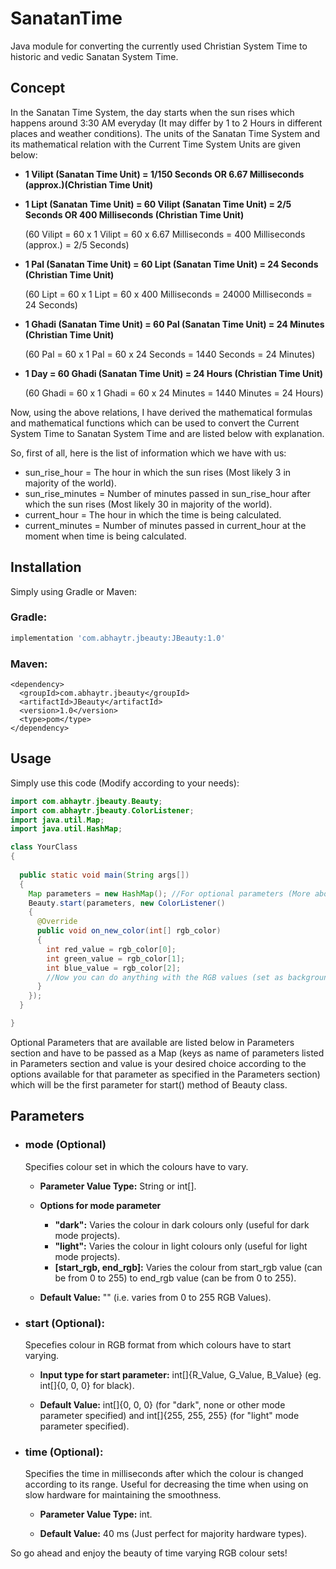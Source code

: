 # SanatanTime

Java module for converting the currently used Christian System Time to historic and vedic Sanatan System Time.

## Concept

In the Sanatan Time System, the day starts when the sun rises which happens around 3:30 AM everyday (It may differ by 1 to 2 Hours in different places and weather conditions). The units of the Sanatan Time System and its mathematical relation with the Current Time System Units are given below:

- **1 Vilipt (Sanatan Time Unit) = 1/150 Seconds OR 6.67 Milliseconds (approx.)(Christian Time Unit)**

- **1 Lipt (Sanatan Time Unit) = 60 Vilipt (Sanatan Time Unit) = 2/5 Seconds OR 400 Milliseconds (Christian Time Unit)**
    
    (60 Vilipt = 60 x 1 Vilipt = 60 x 6.67 Milliseconds = 400 Milliseconds (approx.) = 2/5 Seconds)

- **1 Pal (Sanatan Time Unit) = 60 Lipt (Sanatan Time Unit) = 24 Seconds (Christian Time Unit)**
    
    (60 Lipt = 60 x 1 Lipt = 60 x 400 Milliseconds = 24000 Milliseconds = 24 Seconds)

- **1 Ghadi (Sanatan Time Unit) = 60 Pal (Sanatan Time Unit) = 24 Minutes (Christian Time Unit)**
    
    (60 Pal = 60 x 1 Pal = 60 x 24 Seconds = 1440 Seconds = 24 Minutes)

- **1 Day = 60 Ghadi (Sanatan Time Unit) = 24 Hours (Christian Time Unit)**
    
    (60 Ghadi = 60 x 1 Ghadi = 60 x 24 Minutes = 1440 Minutes = 24 Hours)

Now, using the above relations, I have derived the mathematical formulas and mathematical functions which can be used to convert the Current System Time to Sanatan System Time and are listed below with explanation.

So, first of all, here is the list of information which we have with us:

- sun_rise_hour = The hour in which the sun rises (Most likely 3 in majority of the world).
- sun_rise_minutes = Number of minutes passed in sun_rise_hour after which the sun rises (Most likely 30 in majority of the world).
- current_hour = The hour in which the time is being calculated.
- current_minutes = Number of minutes passed in current_hour at the moment when time is being calculated.



## Installation

Simply using Gradle or Maven:

### Gradle:

```gradle
implementation 'com.abhaytr.jbeauty:JBeauty:1.0'
```

### Maven:
```maven
<dependency>
  <groupId>com.abhaytr.jbeauty</groupId>
  <artifactId>JBeauty</artifactId>
  <version>1.0</version>
  <type>pom</type>
</dependency>
```

## Usage

Simply use this code (Modify according to your needs):

```java
import com.abhaytr.jbeauty.Beauty;
import com.abhaytr.jbeauty.ColorListener;
import java.util.Map;
import java.util.HashMap;

class YourClass
{
  
  public static void main(String args[])
  {
    Map parameters = new HashMap(); //For optional parameters (More about them below).
    Beauty.start(parameters, new ColorListener()
    {
      @Override
      public void on_new_color(int[] rgb_color)
      {
        int red_value = rgb_color[0];
        int green_value = rgb_color[1];
        int blue_value = rgb_color[2];
        //Now you can do anything with the RGB values (set as background, font color, etc..).
      }
    });
  }

}
```
Optional Parameters that are available are listed below in Parameters section and have to be passed as a Map (keys as name of parameters listed in Parameters section and value is your desired choice according to the options available for that parameter as specified in the Parameters section) which will be the first parameter for start() method of Beauty class.

## Parameters
- ### mode (Optional)
  
  Specifies colour set in which the colours have to vary.
  
  - **Parameter Value Type:** String or int[].
  
  - **Options for mode parameter**
    - **"dark":** Varies the colour in dark colours only (useful for dark mode projects).
    - **"light":** Varies the colour in light colours only (useful for light mode projects).
    - **[start_rgb, end_rgb]:** Varies the colour from start_rgb value (can be from 0 to 255) to end_rgb value (can be from 0 to 255).
  
  - **Default Value:** "" (i.e. varies from 0 to 255 RGB Values).

- ### start (Optional):
  
  Specefies colour in RGB format from which colours have to start varying.
  
  - **Input type for start parameter:** int[]{R_Value, G_Value, B_Value} (eg. int[]{0, 0, 0} for black).
  
  - **Default Value:** int[]{0, 0, 0} (for "dark", none or other mode parameter specified) and int[]{255, 255, 255} (for "light" mode parameter specified).

- ### time (Optional):
  
  Specifies the time in milliseconds after which the colour is changed according to its range.
  Useful for decreasing the time when using on slow hardware for maintaining the smoothness.
  
  - **Parameter Value Type:** int.
  
  - **Default Value:** 40 ms (Just perfect for majority hardware types).
  
So go ahead and enjoy the beauty of time varying RGB colour sets!
